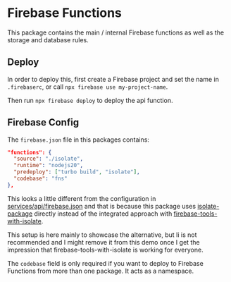 # Firebase Functions

This package contains the main / internal Firebase functions as well as the
storage and database rules.

## Deploy

In order to deploy this, first create a Firebase project and set the name in
`.firebaserc`, or call `npx firebase use my-project-name`.

Then run `npx firebase deploy` to deploy the api function.

## Firebase Config

The `firebase.json` file in this packages contains:

```json
"functions": {
  "source": "./isolate",
  "runtime": "nodejs20",
  "predeploy": ["turbo build", "isolate"],
  "codebase": "fns"
},
```

This looks a little different from the configuration in
[services/api/firebase.json](../api/README.md#firebase-config) and that is
because this package uses
[isolate-package](https://github.com/0x80/isolate-package) directly instead of
the integrated approach with
[firebase-tools-with-isolate](https://github.com/0x80/firebase-tools-with-isolate).

This setup is here mainly to showcase the alternative, but Ii is not recommended
and I might remove it from this demo once I get the impression that
firebase-tools-with-isolate is working for everyone.

The `codebase` field is only required if you want to deploy to Firebase
Functions from more than one package. It acts as a namespace.
